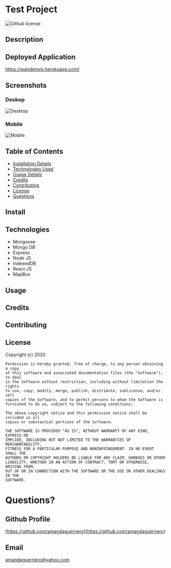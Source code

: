 # Test Project

![Github license](https://img.shields.io/badge/license-MIT-blue.svg)

## Description

## Deployed Application
https://wanderpro.herokuapp.com/

## Screenshots
### Deskop
![Desktop](https://stagewww.fujifilmusa.com/products/digital_cameras/x/fujifilm_x20/sample_images/img/index/ff_x20_008.JPG)

### Mobile
![Mobile](https://stagewww.fujifilmusa.com/products/digital_cameras/x/fujifilm_x20/sample_images/img/index/ff_x20_008.JPG)

## Table of Contents
* [Installation Details](#install)
* [Technologies Used](#technologies)
* [Usage Details](#usage)
* [Credits](#credits)
* [Contributing](#contributing)
* [License](#license)
* [Questions](#questions)

## Install


## Technologies
* Mongoose
* Mongo DB
* Express
* Node JS
* IndexedDB
* React JS
* MapBox

## Usage


## Credits


## Contributing


## License
Copyright (c) 2020

    Permission is hereby granted, free of charge, to any person obtaining a copy
    of this software and associated documentation files (the "Software"), to deal
    in the Software without restriction, including without limitation the rights
    to use, copy, modify, merge, publish, distribute, sublicense, and/or sell
    copies of the Software, and to permit persons to whom the Software is
    furnished to do so, subject to the following conditions:
    
    The above copyright notice and this permission notice shall be included in all
    copies or substantial portions of the Software.
    
    THE SOFTWARE IS PROVIDED "AS IS", WITHOUT WARRANTY OF ANY KIND, EXPRESS OR
    IMPLIED, INCLUDING BUT NOT LIMITED TO THE WARRANTIES OF MERCHANTABILITY,
    FITNESS FOR A PARTICULAR PURPOSE AND NONINFRINGEMENT. IN NO EVENT SHALL THE
    AUTHORS OR COPYRIGHT HOLDERS BE LIABLE FOR ANY CLAIM, DAMAGES OR OTHER
    LIABILITY, WHETHER IN AN ACTION OF CONTRACT, TORT OR OTHERWISE, ARISING FROM,
    OUT OF OR IN CONNECTION WITH THE SOFTWARE OR THE USE OR OTHER DEALINGS IN THE
    SOFTWARE.

# Questions?

## Github Profile
[https://github.com/amandaguerriero](https://github.com/amandaguerriero)

## Email
[amandaguerriero@yahoo.com](mailto:amandaguerriero@yahoo.com)
